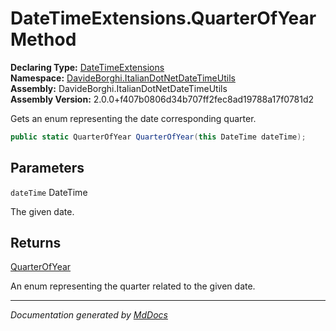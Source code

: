 ﻿<!--  
  <auto-generated>   
    The contents of this file were generated by a tool.  
    Changes to this file may be list if the file is regenerated  
  </auto-generated>   
-->

# DateTimeExtensions.QuarterOfYear Method

**Declaring Type:** [DateTimeExtensions](../index.md)  
**Namespace:** [DavideBorghi.ItalianDotNetDateTimeUtils](../../index.md)  
**Assembly:** DavideBorghi.ItalianDotNetDateTimeUtils  
**Assembly Version:** 2.0.0+f407b0806d34b707ff2fec8ad19788a17f0781d2

Gets an enum representing the date corresponding quarter.

```csharp
public static QuarterOfYear QuarterOfYear(this DateTime dateTime);
```

## Parameters

`dateTime`  DateTime

The given date.

## Returns

[QuarterOfYear](../../DateTimeEnums/QuarterOfYear/index.md)

An enum representing the quarter related to the given date.

___

*Documentation generated by [MdDocs](https://github.com/ap0llo/mddocs)*
